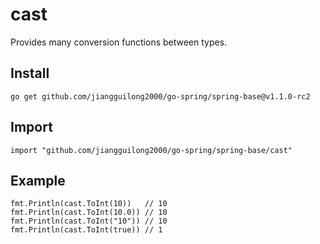# cast

Provides many conversion functions between types.

## Install

```
go get github.com/jiangguilong2000/go-spring/spring-base@v1.1.0-rc2 
```

## Import

```
import "github.com/jiangguilong2000/go-spring/spring-base/cast"
```

## Example

```
fmt.Println(cast.ToInt(10))   // 10
fmt.Println(cast.ToInt(10.0)) // 10
fmt.Println(cast.ToInt("10")) // 10
fmt.Println(cast.ToInt(true)) // 1
```